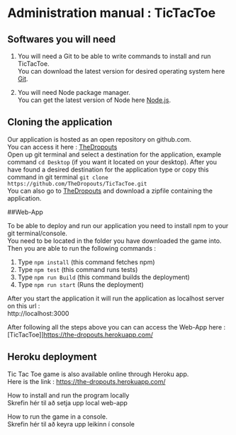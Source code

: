 # Administration manual : TicTacToe

## Softwares you will need

1. You will need a Git to be able to write commands to install and run TicTacToe.<br/>
You can download the latest version for desired operating system here [Git](https://git-scm.com/downloads).

2. You will need Node package manager.<br/>
You can get the latest version of Node here [Node.js](https://nodejs.org/en/).

## Cloning the application

Our application is hosted as an open repository on github.com. <br/>
You can access it here : [TheDropouts](https://github.com/TheDropouts)<br/>
Open up git terminal and select a destination for the application, example command `cd Desktop` (if you want it located on your desktop).
After you have found a desired destination for the application type or copy this command in git terminal `git clone https://github.com/TheDropouts/TicTacToe.git`<br/>
You can also go to [TheDropouts](https://github.com/TheDropouts) and download a zipfile 
containing the application.

##Web-App

To be able to deploy and run our application you need to install npm to your git terminal/console.<br/>
You need to be located in the folder you have downloaded the game into.<br/>
Then you are able to run the following commands : <br/>
1. Type `npm install`   (this command fetches npm)
2. Type `npm test`      (this command runs tests) 
3. Type `npm run Build` (this command builds the deployment)
4. Type `npm run start` (Runs the deployment)

After you start the application it will run the application as localhost server on this url :<br/>
http://localhost:3000 <br/>

After following all the steps above you can can access the Web-App here : [TicTacToe]]https://the-dropouts.herokuapp.com/

## Heroku deployment
Tic Tac Toe game is also available online through Heroku app. <br/>
Here is the link : https://the-dropouts.herokuapp.com/


How to install and run the program locally <br/>
Skrefin hér til að setja upp local web-app


How to run the game in a console. <br/>
Skrefin hér til að keyra upp leikinn í console
